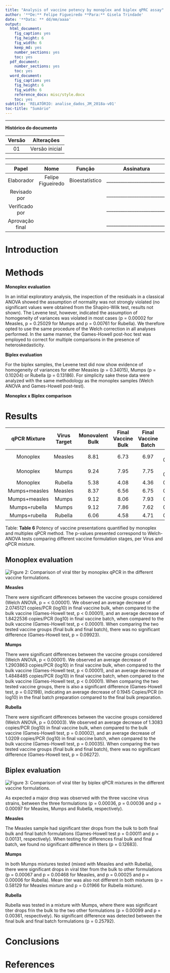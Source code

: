 ```yaml
---
title: "Analysis of vaccine potency by monoplex and biplex qPRC assay"
author: '**De:** Felipe Figueiredo **Para:** Gisela Trindade'
date: '**Data: ** dd/mm/aaaa'
output:
  html_document:
    fig_caption: yes
    fig_height: 6
    fig_width: 6
    keep_md: yes
    number_sections: yes
    toc: yes
  pdf_document:
    number_sections: yes
    toc: yes
  word_document:
    fig_caption: yes
    fig_height: 6
    fig_width: 6
    reference_docx: misc/style.docx
    toc: yes
subtitle: 'RELATÓRIO: analise_dados_JM_2018a-v01'
toc-title: "Sumário"
---
```




---

**Histórico do documento**


| Versão |   Alterações   |
|:------:|:--------------:|
|   01   | Versão inicial |

---

<!-- # Assinaturas -->


|      Papel      |       Nome        |     Função     |         Assinatura         |     Data      |
|:---------------:|:-----------------:|:--------------:|:--------------------------:|:-------------:|
|   Elaborador    | Felipe Figueiredo | Bioestatístico | __________________________ | _____________ |
|  Revisado por   |                   |                | __________________________ | _____________ |
| Verificado por  |                   |                | __________________________ | _____________ |
| Aprovação final |                   |                | __________________________ | _____________ |

<!-- # Lista de abreviaturas -->

# Introduction

<!-- ## Objetivos -->

<!-- ## Recepção e tratamento dos dados -->



# Methods

**Monoplex evaluation**

In an initial exploratory analysis, the inspection of the residuals in a classical ANOVA showed the assumption of normality was not strongly violated (no significant values were obtained from the Shapiro-Wilk test, results not shown).
The Levene test, however, indicated the assumption of homogeneity of variances was violated in most cases (p = 0.00002 for Measles, p = 0.25029 for Mumps and p = 0.00761 for Rubella).
We therefore opted to use the same procedure of the Welch correction in all analyses performed.
In the same manner, the Games-Howell post-hoc test was employed to correct for multiple comparisons in the presence of heteroskedasticity.

**Biplex evaluation**

For the biplex samples, the Levene test did now show evidence of homogeneity of variances for either Measles (p = 0.34015), Mumps (p = 0.10204) or Rubella (p = 0.13186).
For simplicity sake these data were analyzed with the same methodology as the monoplex samples (Welch ANOVA and Games-Howell post-test).

**Monoplex x Biplex comparison**

# Results


| qPCR Mixture  | Virus Target | Monovalent Bulk | Final Vaccine Bulk | Final Vaccine Batch |     p     |
|:-------------:|:------------:|:---------------:|:------------------:|:-------------------:|:---------:|
|   Monoplex    |   Measles    |      8.81       |        6.73        |        6.97         | < 0.00001 |
|   Monoplex    |    Mumps     |      9.24       |        7.95        |        7.75         | < 0.00001 |
|   Monoplex    |   Rubella    |      5.38       |        4.08        |        4.36         |  0.00003  |
| Mumps+measles |   Measles    |      8.37       |        6.56        |        6.75         |  0.00036  |
| Mumps+measles |    Mumps     |      9.12       |        8.06        |        7.93         |  0.00057  |
| Mumps+rubella |    Mumps     |      9.12       |        7.86        |        7.62         |  0.00007  |
| Mumps+rubella |   Rubella    |      6.06       |        4.58        |        4.71         |  0.00097  |

Table: **Table 6** Potency of vaccine presentations quantified by monoplex and multiplex qPCR
method.
The p-values presented correspond to Welch-ANOVA tests comparing different vaccine formulation stages, per Virus and qPCR mixture.

## Monoplex evaluation

![**Figure 2**: Comparison of viral titer by monoplex qPCR in the different vaccine formulations.](../figures/monoplex.png)

**Measles**

There were significant differences between the vaccine groups considered
(Welch ANOVA, p = < 0.00001).
We observed an average decrease of
2.0745121
copies/PCR (log10) in final vaccine bulk, when compared to the bulk vaccine
(Games-Howell test, p < 0.00001),
and an average decrease of
1.8422536
copies/PCR (log10) in final vaccine batch, when compared to the bulk vaccine
(Games-Howell test, p < 0.00001).
When comparing the two tested vaccine groups (final bulk and final batch), there was no significant difference
(Games-Howell test, p = 0.09923).

**Mumps**

There were significant differences between the vaccine groups considered
(Welch ANOVA, p < 0.00001).
We observed an average decrease of
1.2903863
copies/PCR (log10) in final vaccine bulk, when compared to the bulk vaccine
(Games-Howell test, p < 0.00001),
and an average decrease of
1.4848485
copies/PCR (log10) in final vaccine batch, when compared to the bulk vaccine
(Games-Howell test, p < 0.00001).
When comparing the two tested vaccine groups, there is also a significant difference
(Games-Howell test, p = 0.02198),
indicating an average decrease of
0.1945
Copies/PCR (in log10) in the final batch preparation compared to the final bulk preparation.

**Rubella**

There were significant differences between the vaccine groups considered
(Welch ANOVA, p = 0.00003).
We observed an average decrease of
1.3083
copies/PCR (log10) in final vaccine bulk, when compared to the bulk vaccine
(Games-Howell test, p = 0.00002),
and an average decrease of
1.0209
copies/PCR (log10) in final vaccine batch, when compared to the bulk vaccine
(Games-Howell test, p = 0.00035).
When comparing the two tested vaccine groups (final bulk and final batch), there was no significant difference
(Games-Howell test, p = 0.06272).

## Biplex evaluation

![**Figure 3**: Comparison of viral titer by biplex qPCR mixtures in the different vaccine formulations.](../figures/biplex.png)

As expected a major drop was observed with the three vaccine virus strains, between the three formulations (p = 0.00036, p = 0.00036 and p = 0.00097 for Measles, Mumps and Rubella, respectively).

**Measles**

The Measles sample had significant titer drops from the bulk to both final bulk and final batch formulations (Games-Howell test p = 0.00011 and p = 0.00131, respectively).
When testing for differences final bulk and final batch, we found no significant difference in titers (p = 0.12683).

**Mumps**

In both Mumps mixtures tested (mixed with Measles and with Rubella), there were significant drops in viral titer from the bulk to other formulations (p = 0.00067 and p = 0.00468 for Measles, and p = 0.00025 and p = 0.00006 for Rubella).
Mean titer was also not different in both mixtures (p = 0.58129 for Measles mixture and p = 0.01966 for Rubella mixture).

**Rubella**

Rubella was tested in a mixture with Mumps, where there was significant titer drops frin the bulk to the two other formulations (p = 0.00099 and p = 0.00361, respectively).
No significant difference was detected between the final bulk and final batch formulations (p = 0.25792).

<!-- # Exceções e Desvios do teste -->

# Conclusions

# References

<!-- # Apêndice -->

